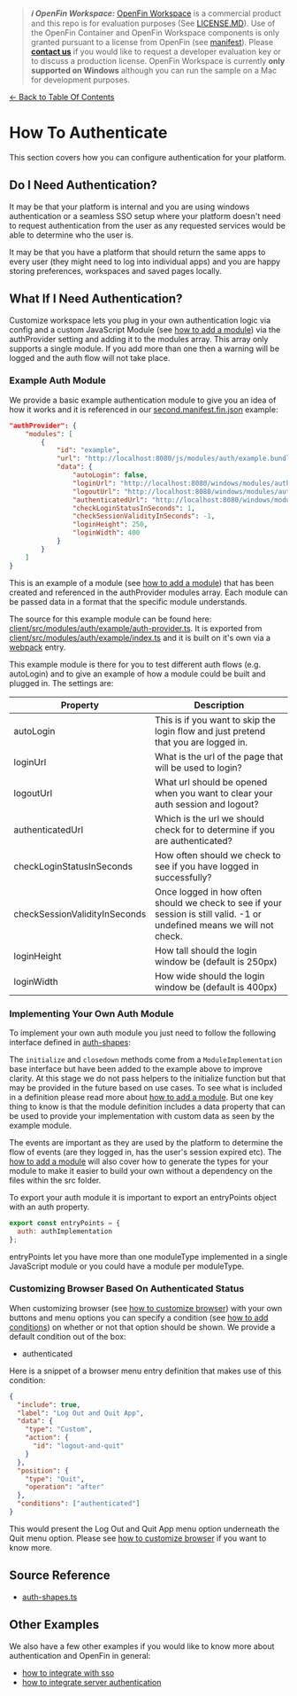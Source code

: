 > **_:information_source: OpenFin Workspace:_** [OpenFin Workspace](https://www.openfin.co/workspace/) is a commercial product and this repo is for evaluation purposes (See [LICENSE.MD](../LICENSE.MD)). Use of the OpenFin Container and OpenFin Workspace components is only granted pursuant to a license from OpenFin (see [manifest](../public/manifest.fin.json)). Please [**contact us**](https://www.openfin.co/workspace/poc/) if you would like to request a developer evaluation key or to discuss a production license.
> OpenFin Workspace is currently **only supported on Windows** although you can run the sample on a Mac for development purposes.

[<- Back to Table Of Contents](../README.md)

# How To Authenticate

This section covers how you can configure authentication for your platform.

## Do I Need Authentication?

It may be that your platform is internal and you are using windows authentication or a seamless SSO setup where your platform doesn't need to request authentication from the user as any requested services would be able to determine who the user is.

It may be that you have a platform that should return the same apps to every user (they might need to log into individual apps) and you are happy storing preferences, workspaces and saved pages locally.

## What If I Need Authentication?

Customize workspace lets you plug in your own authentication logic via config and a custom JavaScript Module (see [how to add a module](./how-to-add-a-module.md)) via the authProvider setting and adding it to the modules array. This array only supports a single module. If you add more than one then a warning will be logged and the auth flow will not take place.

### Example Auth Module

We provide a basic example authentication module to give you an idea of how it works and it is referenced in our [second.manifest.fin.json](../public/second.manifest.fin.json) example:

```json
"authProvider": {
    "modules": [
        {
            "id": "example",
            "url": "http://localhost:8080/js/modules/auth/example.bundle.js",
            "data": {
                "autoLogin": false,
                "loginUrl": "http://localhost:8080/windows/modules/auth/example-login.html",
                "logoutUrl": "http://localhost:8080/windows/modules/auth/example-logged-out.html",
                "authenticatedUrl": "http://localhost:8080/windows/modules/auth/example-logged-in.html",
                "checkLoginStatusInSeconds": 1,
                "checkSessionValidityInSeconds": -1,
                "loginHeight": 250,
                "loginWidth": 400
            }
        }
    ]
}
```

This is an example of a module (see [how to add a module](./how-to-add-a-module.md)) that has been created and referenced in the authProvider modules array. Each module can be passed data in a format that the specific module understands.

The source for this example module can be found here: [client/src/modules/auth/example/auth-provider.ts](../client/src/modules/auth/example/auth-provider.ts). It is exported from [client/src/modules/auth/example/index.ts](../client/src/modules/auth/example/index.ts) and it is built on it's own via a [webpack](../client/webpack.config.js) entry.

This example module is there for you to test different auth flows (e.g. autoLogin) and to give an example of how a module could be built and plugged in. The settings are:

| Property                      | Description                                                                                                              |
| ----------------------------- | ------------------------------------------------------------------------------------------------------------------------ |
| autoLogin                     | This is if you want to skip the login flow and just pretend that you are logged in.                                      |
| loginUrl                      | What is the url of the page that will be used to login?                                                                  |
| logoutUrl                     | What url should be opened when you want to clear your auth session and logout?                                           |
| authenticatedUrl              | Which is the url we should check for to determine if you are authenticated?                                              |
| checkLoginStatusInSeconds     | How often should we check to see if you have logged in successfully?                                                     |
| checkSessionValidityInSeconds | Once logged in how often should we check to see if your session is still valid. -1 or undefined means we will not check. |
| loginHeight                   | How tall should the login window be (default is 250px)                                                                   |
| loginWidth                    | How wide should the login window be (default is 400px)                                                                   |

### Implementing Your Own Auth Module

To implement your own auth module you just need to follow the following interface defined in [auth-shapes](../client/src/framework/shapes/auth-shapes.ts):

The `initialize` and `closedown` methods come from a `ModuleImplementation` base interface but have been added to the example above to improve clarity. At this stage we do not pass helpers to the initialize function but that may be provided in the future based on use cases. To see what is included in a definition please read more about [how to add a module](./how-to-add-a-module.md). But one key thing to know is that the module definition includes a data property that can be used to provide your implementation with custom data as seen by the example module.

The events are important as they are used by the platform to determine the flow of events (are they logged in, has the user's session expired etc). The [how to add a module](./how-to-add-a-module.md) will also cover how to generate the types for your module to make it easier to build your own without a dependency on the files within the src folder.

To export your auth module it is important to export an entryPoints object with an auth property.

```javascript
export const entryPoints = {
  auth: authImplementation
};
```

entryPoints let you have more than one moduleType implemented in a single JavaScript module or you could have a module per moduleType.

### Customizing Browser Based On Authenticated Status

When customizing browser (see [how to customize browser](./how-to-customize-browser.md)) with your own buttons and menu options you can specify a condition (see [how to add conditions](./how-to-add-conditions.md)) on whether or not that option should be shown. We provide a default condition out of the box:

- authenticated

Here is a snippet of a browser menu entry definition that makes use of this condition:

```json
{
  "include": true,
  "label": "Log Out and Quit App",
  "data": {
    "type": "Custom",
    "action": {
      "id": "logout-and-quit"
    }
  },
  "position": {
    "type": "Quit",
    "operation": "after"
  },
  "conditions": ["authenticated"]
}
```

This would present the Log Out and Quit App menu option underneath the Quit menu option. Please see [how to customize browser](./how-to-customize-browser.md) if you want to know more.

## Source Reference

- [auth-shapes.ts](../client/src/framework/shapes/auth-shapes.ts)

## Other Examples

We also have a few other examples if you would like to know more about authentication and OpenFin in general:

- [how to integrate with sso](../../integrate-with-sso/README.md)
- [how to integrate server authentication](../../integrate-server-authentication/README.md)
